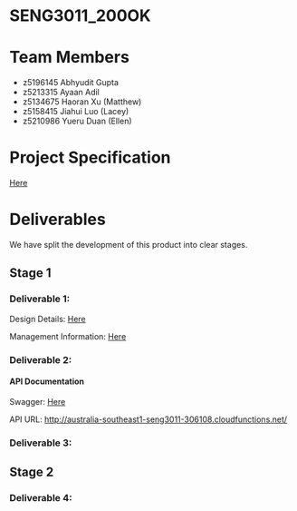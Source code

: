 # SENG3011_200OK

# Team Members
- z5196145  Abhyudit Gupta
- z5213315	Ayaan Adil
- z5134675  Haoran Xu (Matthew)
- z5158415  Jiahui Luo (Lacey)
- z5210986  Yueru Duan (Ellen)

# Project Specification
[Here](https://webcms3.cse.unsw.edu.au/static/uploads/course/SENG3011/21T1/b401ddfe08b2a091388d9df9fe7bd591961cf8aa65a9c36ef5b04e2bbeda1d30/AnalyticsPlatformEpidemics_v_9_1.pdf)

# Deliverables

We have split the development of this product into clear stages. 

## Stage 1
### Deliverable 1:

Design Details: [Here](https://github.com/17Ayaan28/SENG3011_200OK/blob/184854723fe31650f0dcca3cc678483e7f1e4797/Reports/Design%20Details.pdf)

Management Information: [Here](https://github.com/17Ayaan28/SENG3011_200OK/blob/184854723fe31650f0dcca3cc678483e7f1e4797/Reports/Managment%20Information.pdf)

### Deliverable 2:

#### API Documentation

Swagger: [Here](https://app.swaggerhub.com/apis-docs/z5158415/API-200OK/1.0.0-oas3#/)

API URL: http://australia-southeast1-seng3011-306108.cloudfunctions.net/

### Deliverable 3:

## Stage 2

### Deliverable 4:


